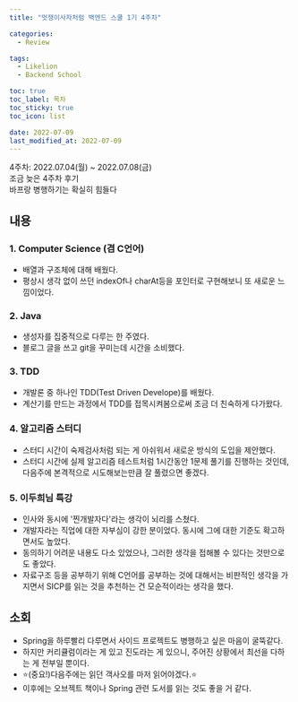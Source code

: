 ```yaml
---
title: "멋쟁이사자처럼 백엔드 스쿨 1기 4주차"

categories:
  - Review

tags:
  - Likelion
  - Backend School

toc: true
toc_label: 목차
toc_sticky: true
toc_icon: list

date: 2022-07-09
last_modified_at: 2022-07-09
---
```


4주차: 2022.07.04(월) ~ 2022.07.08(금)  
조금 늦은 4주차 후기  
바프랑 병행하기는 확실히 힘들다

## 내용

### 1. Computer Science (겸 C언어)

- 배열과 구조체에 대해 배웠다.
- 평상시 생각 없이 쓰던 indexOf나 charAt등을 포인터로 구현해보니 또 새로운 느낌이었다.

### 2. Java

- 생성자를 집중적으로 다루는 한 주였다.
- 블로그 글을 쓰고 git을 꾸미는데 시간을 소비했다.

### 3. TDD

- 개발론 중 하나인 TDD(Test Driven Develope)를 배웠다.
- 계산기를 만드는 과정에서 TDD를 접목시켜봄으로써 조금 더 친숙하게 다가왔다.

### 4. 알고리즘 스터디

- 스터디 시간이 숙제검사처럼 되는 게 아쉬워서 새로운 방식의 도입을 제안했다.
- 스터디 시간에 실제 알고리즘 테스트처럼 1시간동안 1문제 풀기를 진행하는 것인데, 다음주에 본격적으로 시도해보는만큼 잘 풀렸으면 좋겠다.

### 5. 이두희님 특강

- 인사와 동시에 '찐개발자다'라는 생각이 뇌리를 스쳤다.
- 개발자라는 직업에 대한 자부심이 강한 분이었다. 동시에 그에 대한 기준도 확고하면서도 높았다.
- 동의하기 어려운 내용도 다소 있었으나, 그러한 생각을 접해볼 수 있다는 것만으로도 좋았다.
- 자료구조 등을 공부하기 위해 C언어를 공부하는 것에 대해서는 비판적인 생각을 가지면서 SICP를 읽는 것을 추천하는 건 모순적이라는 생각을 했다.

## 소회

- Spring을 하루빨리 다루면서 사이드 프로젝트도 병행하고 싶은 마음이 굴뚝같다.
- 하지만 커리큘럼이라는 게 있고 진도라는 게 있으니, 주어진 상황에서 최선을 다하는 게 전부일 뿐이다.
- ⭐️(중요!)다음주에는 읽던 객사오를 마저 읽어야겠다.⭐️
- 이후에는 오브젝트 책이나 Spring 관련 도서를 읽는 것도 좋을 거 같다.
